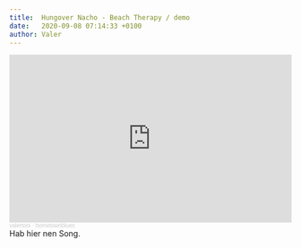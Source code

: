 ```yaml
---
title:  Hungover Nacho - Beach Therapy / demo
date:   2020-09-08 07:14:33 +0100
author: Valer
---
```

<div class="soundcloud-container ">

<iframe width="100%" height="300" scrolling="no" frameborder="no" allow="autoplay" src="https://w.soundcloud.com/player/?url=https%3A//api.soundcloud.com/tracks/888215104&color=%23ff5500&auto_play=false&hide_related=false&show_comments=true&show_user=true&show_reposts=false&show_teaser=true&visual=true"></iframe><div style="font-size: 10px; color: #cccccc;line-break: anywhere;word-break: normal;overflow: hidden;white-space: nowrap;text-overflow: ellipsis; font-family: Interstate,Lucida Grande,Lucida Sans Unicode,Lucida Sans,Garuda,Verdana,Tahoma,sans-serif;font-weight: 100;"><a href="https://soundcloud.com/user-985216227" title="valertoni" target="_blank" style="color: #cccccc; text-decoration: none;">valertoni</a> · <a href="https://soundcloud.com/user-985216227/hometownblues" title="hometownblues" target="_blank" style="color: #cccccc; text-decoration: none;">hometownblues</a></div>
</div>

<div class="post-content-message">
Hab hier nen Song.
</div>
